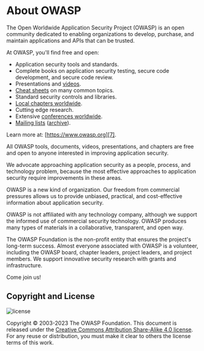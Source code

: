 # About OWASP

The Open Worldwide Application Security Project (OWASP) is an open community
dedicated to enabling organizations to develop, purchase, and maintain
applications and APIs that can be trusted.

At OWASP, you'll find free and open:

* Application security tools and standards.
* Complete books on application security testing, secure code development, and
  secure code review.
* Presentations and [videos][1].
* [Cheat sheets][2] on many common topics.
* Standard security controls and libraries.
* [Local chapters worldwide][3].
* Cutting edge research.
* Extensive [conferences worldwide][4].
* [Mailing lists][5] ([archive][6]).

Learn more at: [https://www.owasp.org][7].

All OWASP tools, documents, videos, presentations, and chapters are free and
open to anyone interested in improving application security.

We advocate approaching application security as a people, process, and
technology problem, because the most effective approaches to application
security require improvements in these areas.

OWASP is a new kind of organization. Our freedom from commercial pressures
allows us to provide unbiased, practical, and cost-effective information about
application security.

OWASP is not affiliated with any technology company, although we support the
informed use of commercial security technology. OWASP produces many types of
materials in a collaborative, transparent, and open way.

The OWASP Foundation is the non-profit entity that ensures the project's
long-term success. Almost everyone associated with OWASP is a volunteer,
including the OWASP board, chapter leaders, project leaders, and project
members. We support innovative security research with grants and infrastructure.

Come join us!

## Copyright and License

![license](images/license.png)

Copyright © 2003-2023 The OWASP Foundation. This document is released under the
[Creative Commons Attribution Share-Alike 4.0 license][8]. For any reuse or
distribution, you must make it clear to others the license terms of this work.

[1]: https://www.youtube.com/user/OWASPGLOBAL
[2]: https://cheatsheetseries.owasp.org/
[3]: https://owasp.org/chapters/
[4]: https://owasp.org/events/
[5]: https://groups.google.com/a/owasp.org/forum/#!overview
[6]: https://lists.owasp.org/mailman/listinfo
[7]: https://www.owasp.org
[8]: http://creativecommons.org/licenses/by-sa/4.0/
